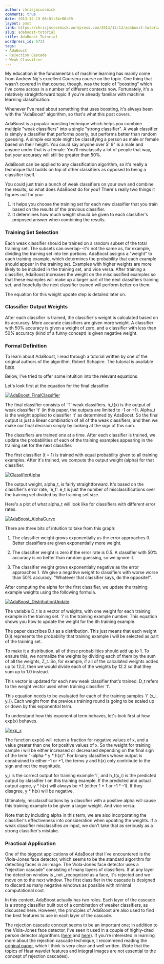 ```yaml
---
author: chrisjmccormick
comments: true
date: 2013-12-13 06:01:54+00:00
layout: post
link: https://chrisjmccormick.wordpress.com/2013/12/13/adaboost-tutorial/
slug: adaboost-tutorial
title: AdaBoost Tutorial
wordpress_id: 5733
tags:
- AdaBoost
- Rejection Cascade
- Weak Classifier
---
```


My education in the fundamentals of machine learning has mainly come from Andrew Ng's excellent Coursera course on the topic. One thing that wasn't covered in that course, though, was the topic of "boosting" which I've come across in a number of different contexts now. Fortunately, it's a relatively straightforward topic if you're already familiar with machine learning classification.

Whenever I've read about something that uses boosting, it's always been with the "AdaBoost" algorithm, so that's what this post covers.

AdaBoost is a popular boosting technique which helps you combine multiple "weak classifiers" into a single "strong classifier". A weak classifier is simply a classifier that performs poorly, but performs better than random guessing. A simple example might be classifying a person as male or female based on their height. You could say anyone over 5' 9" is a male and anyone under that is a female. You'll misclassify a lot of people that way, but your accuracy will still be greater than 50%.

AdaBoost can be applied to any classification algorithm, so it's really a technique that builds on top of other classifiers as opposed to being a classifier itself.

You could just train a bunch of weak classifiers on your own and combine the results, so what does AdaBoost do for you? There's really two things it figures out for you:
1. It helps you choose the training set for each new classifier that you train based on the results of the previous classifier.
2. It determines how much weight should be given to each classifier's proposed answer when combining the results.


### Training Set Selection


Each weak classifier should be trained on a random subset of the total training set. The subsets can overlap--it's not the same as, for example, dividing the training set into ten portions. AdaBoost assigns a "weight" to each training example, which determines the probability that each example should appear in the training set. Examples with higher weights are more likely to be included in the training set, and vice versa. After training a classifier, AdaBoost increases the weight on the misclassified examples so that these examples will make up a larger part of the next classifiers training set, and hopefully the next classifier trained will perform better on them.

The equation for this weight update step is detailed later on.


### Classifier Output Weights


After each classifier is trained, the classifier's weight is calculated based on its accuracy. More accurate classifiers are given more weight. A classifier with 50% accuracy is given a weight of zero, and a classifier with less than 50% accuracy (kind of a funny concept) is given negative weight.


### Formal Definition


To learn about AdaBoost, I read through a tutorial written by one of the original authors of the algorithm, Robert Schapire. The tutorial is available [here](www.cs.princeton.edu/picasso/mats/schapire02boosting_schapire.pdf).

Below, I've tried to offer some intuition into the relevant equations.

Let's look first at the equation for the final classifier.

[![AdaBoost_FinalClassifier](http://chrisjmccormick.files.wordpress.com/2013/12/adaboost_finalclassifier.png)](http://chrisjmccormick.files.wordpress.com/2013/12/adaboost_finalclassifier.png)

The final classifier consists of 'T' weak classifiers. h_t(x) is the output of weak classifier 't' (in this paper, the outputs are limited to -1 or +1). Alpha_t is the weight applied to classifier 't' as determined by AdaBoost. So the final output is just a linear combination of all of the weak classifiers, and then we make our final decision simply by looking at the sign of this sum.

The classifiers are trained one at a time. After each classifier is trained, we update the probabilities of each of the training examples appearing in the training set for the next classifier.

The first classifier (t = 1) is trained with equal probability given to all training examples. After it's trained, we compute the output weight (alpha) for that classifier.

[![ClassifierAlpha](http://chrisjmccormick.files.wordpress.com/2013/12/classifieralpha.png)](http://chrisjmccormick.files.wordpress.com/2013/12/classifieralpha.png)

The output weight, alpha_t, is fairly straightforward. It's based on the classifier's error rate, 'e_t'. e_t is just the number of misclassifications over the training set divided by the training set size.

Here's a plot of what alpha_t will look like for classifiers with different error rates.

[![AdaBoost_AlphaCurve](http://chrisjmccormick.files.wordpress.com/2013/12/adaboost_alphacurve.png)](http://chrisjmccormick.files.wordpress.com/2013/12/adaboost_alphacurve.png)

There are three bits of intuition to take from this graph:



	
  1. The classifier weight grows exponentially as the error approaches 0. Better classifiers are given exponentially more weight.

	
  2. The classifier weight is zero if the error rate is 0.5. A classifier with 50% accuracy is no better than random guessing, so we ignore it.

	
  3. The classifier weight grows exponentially negative as the error approaches 1. We give a negative weight to classifiers with worse worse than 50% accuracy. "Whatever that classifier says, do the opposite!".


After computing the alpha for the first classifier, we update the training example weights using the following formula.

[![AdaBoost_DistributionUpdate](http://chrisjmccormick.files.wordpress.com/2013/12/adaboost_distributionupdate.png)](http://chrisjmccormick.files.wordpress.com/2013/12/adaboost_distributionupdate.png)

The variable D_t is a vector of weights, with one weight for each training example in the training set. 'i' is the training example number. This equation shows you how to update the weight for the ith training example. 

The paper describes D_t as a distribution. This just means that each weight D(i) represents the probability that training example i will be selected as part of the training set. 

To make it a distribution, all of these probabilities should add up to 1. To ensure this, we normalize the weights by dividing each of them by the sum of all the weights, Z_t. So, for example, if all of the calculated weights added up to 12.2, then we would divide each of the weights by 12.2 so that they sum up to 1.0 instead.

This vector is updated for each new weak classifier that's trained. D_t refers to the weight vector used when training classifier 't'.

This equation needs to be evaluated for each of the training samples 'i' (x_i, y_i). Each weight from the previous training round is going to be scaled up or down by this exponential term.

To understand how this exponential term behaves, let's look first at how exp(x) behaves.

[![exp_x](http://chrisjmccormick.files.wordpress.com/2013/12/exp_x.png)](http://chrisjmccormick.files.wordpress.com/2013/12/exp_x.png)

The function exp(x) will return a fraction for negative values of x, and a value greater than one for positive values of x. So the weight for training sample i will be either increased or decreased depending on the final sign of the term "-alpha * y * h(x)". For binary classifiers whose output is constrained to either -1 or +1, the terms y and h(x) only contribute to the sign and not the magnitude.

y_i is the correct output for training example 'i', and h_t(x_i) is the predicted output by classifier t on this training example. If the predicted and actual output agree, y * h(x) will always be +1 (either 1 * 1 or -1 * -1). If they disagree, y * h(x) will be negative.

Ultimately, misclassifications by a classifier with a positive alpha will cause this training example to be given a larger weight. And vice versa.

Note that by including alpha in this term, we are also incorporating the classifier's effectiveness into consideration when updating the weights. If a weak classifier misclassifies an input, we don't take that as seriously as a strong classifier's mistake.


### Practical Application


One of the biggest applications of AdaBoost that I've encountered is the Viola-Jones face detector, which seems to be the standard algorithm for detecting faces in an image. The Viola-Jones face detector uses a "rejection cascade" consisting of many layers of classifiers. If at any layer the detection window is _not _recognized as a face, it's rejected and we move on to the next window. The first classifier in the cascade is designed to discard as many negative windows as possible with minimal computational cost.

In this context, AdaBoost actually has two roles. Each layer of the cascade is a strong classifier built out of a combination of weaker classifiers, as discussed here. However, the principles of AdaBoost are also used to find the best features to use in each layer of the cascade. 

The rejection cascade concept seems to be an important one; in addition to the Viola-Jones face detector, I've seen it used in a couple of highly-cited person detector algorithms ([here](http://lbmedia.ece.ucsb.edu/research/human/human.htm) and [here](http://pages.ucsd.edu/~ztu/publication/dollarBMVC09ChnFtrs_0.pdf)). If you're interested in learning more about the rejection cascade technique, I recommend reading the [original paper](http://www.cs.utexas.edu/~grauman/courses/spring2007/395T/papers/viola_cvpr2001.pdf), which I think is very clear and well written. (Note that the topics of Haar wavelet features and integral images are not essential to the concept of rejection cascades).
